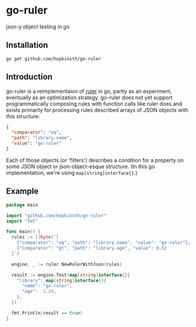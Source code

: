 # go-ruler

json-y object testing in go

## Installation

```
go get github.com/hopkinsth/go-ruler
```

## Introduction

go-ruler is a reimplementaion of [ruler](https://github.com/RedVentures/ruler) in go, partly as an experiment, eventually as an optimization strategy. go-ruler does not yet support programmatically composing rules with function calls like ruler does and exists primarily for processing rules described arrays of JSON objects with this structure:

```json
{
  "comparator": "eq",
  "path": "library.name",
  "value": "go-ruler"
}
```

Each of those objects (or 'filters') describes a condition for a property on some JSON object or json-object-esque structure. (In this go implementation, we're using `map[string]interface{}`.)

## Example

```go
package main

import "github.com/hopkinsth/go-ruler"
import "fmt"

func main() {
  rules := []byte(`[
    {"comparator": "eq", "path": "library.name", "value": "go-ruler"},
    {"comparator": "gt", "path": "library.age", "value": 0.5}
  ]`)

  engine, _ := ruler.NewRulerWithJson(rules)

  result := engine.Test(map[string]interface{}{
    "library": map[string]interface{}{
      "name": "go-ruler",
      "age":  1.24,
    },
  })

  fmt.Println(result == true)
}
```
